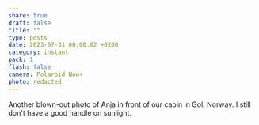 ```yaml
---
share: true
draft: false
title: ""
type: posts
date: 2023-07-31 00:00:02 +0200
category: instant
pack: 1
flash: false
camera: Polaroid Now+
photo: redacted
---
```


Another blown-out photo of Anja in front of our cabin in Gol, Norway. I still don't have a good handle on sunlight.